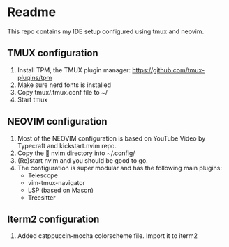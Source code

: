 # Readme

This repo contains my IDE setup configured using tmux and neovim.

## TMUX configuration
1. Install TPM, the TMUX plugin manager: https://github.com/tmux-plugins/tpm
2. Make sure nerd fonts is installed
3. Copy tmux/.tmux.conf file to ~/ 
4. Start tmux

## NEOVIM configuration
1. Most of the NEOVIM configuration is based on YouTube Video by Typecraft and kickstart.nvim repo.
2. Copy the  nvim directory into ~/.config/
3. (Re)start nvim and you should be good to go.
4. The configuration is super modular and has the following main plugins:
    - Telescope
    - vim-tmux-navigator
    - LSP (based on Mason)
    - Treesitter

## Iterm2 configuration
1. Added catppuccin-mocha colorscheme file. Import it to iterm2
